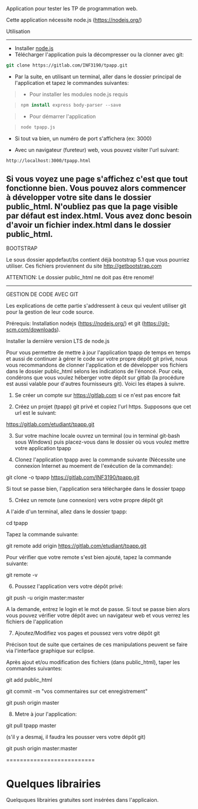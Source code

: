 Application pour tester les TP de programmation web. 

Cette application nécessite node.js (https://nodejs.org/)

Utilisation

------------

- Installer [node.js](https://nodejs.org)
- Télécharger  l'application puis la décompresser ou la clonner avec git:

~~~csh
git clone https://gitlab.com/INF3190/tpapp.git
~~~

- Par la suite, en utilisant un terminal, aller  dans le dossier principal de l'application et tapez le commandes suivantes:

>- Pour installer les modules node.js requis

>~~~csh
> npm install express body-parser --save  
>~~~

>- Pour démarrer l'application

>~~~csh
> node tpapp.js
>~~~

- Si tout va bien, un numéro de port s'affichera (ex: 3000)

- Avec un navigateur (fureteur) web, vous pouvez visiter l'url suivant:


~~~csh
http://localhost:3000/tpapp.html
~~~

Si vous voyez une page s'affichez c'est que tout fonctionne bien. Vous pouvez alors commencer à développer votre site dans le dossier public_html. N'oubliez pas que la page visible par défaut est index.html. Vous avez donc besoin d'avoir un fichier index.html dans le dossier public_html.
-----------------------------------------

BOOTSTRAP



Le sous dossier  appdefaut/bs contient déjà bootstrap 5.1  que vous pourriez utiliser. Ces fichiers proviennent du site http://getbootstrap.com

ATTENTION: Le dossier public_html ne doit pas être renomé!

-------------------------------------------

GESTION DE CODE AVEC GIT

Les explications de cette partie s'addressent à ceux qui veulent utiliser git pour la gestion de leur code source.

Prérequis: Installation nodejs (https://nodejs.org/) et git (https://git-scm.com/downloads).

Installer la dernière version LTS de node.js

Pour vous permettre de mettre à jour l'application tpapp de temps en temps et aussi de continuer à gérer le code sur votre propre dépôt git privé, nous vous recommandons de clonner l'application et de développer vos fichiers dans le dossier public_html selons les indications de l'énoncé. Pour cela, condérons que vous voulez héberger votre dépôt sur gitlab (la procédure est aussi valable pour d'autres fournisseurs git). Voici les étapes à suivre.

1. Se créer un compte sur https://gitlab.com si ce n'est pas encore fait

2. Créez un projet (tpapp) git privé et copiez l'url https. Supposons que cet url est le suivant:

 https://gitlab.com/etudiant/tpapp.git

3. Sur votre machine locale ouvrez un terminal (ou in terminal git-bash sous Windows) puis placez-vous dans le dossier où vous voulez mettre votre application tpapp

4. Clonez l'application tpapp avec la commande suivante (Nécessite une connexion Internet au moement de l'exécution de la commande):

git clone -o tpapp https://gitlab.com/INF3190/tpapp.git

Si tout se passe bien, l'application sera téléchargée dans le dossier tpapp

5. Créez un remote (une connexion) vers votre propre dépôt git

 A l'aide d'un terminal, allez dans le dossier tpapp:
 
 cd tpapp
 
 Tapez la commande suivante:
 
 git remote add origin https://gitlab.com/etudiant/tpapp.git
 
 
 Pour vérifier que votre remote s'est bien ajouté, tapez la commande suivante:
 
 git remote -v
 
 6. Poussez l'application vers votre dépôt privé:
 
 git push -u origin master:master
 
 A la demande, entrez le login et le mot de passe. Si tout se passe bien alors vous pouvez vérifier votre dépôt avec un navigateur web et vous verrez les fichiers de l'application
 
 7. Ajoutez/Modifiez vos pages et poussez vers votre dépôt git
 
 Précison tout de suite que certaines de ces manipulations peuvent se faire via l'interface graphique sur eclipse.
 
 Après ajout et/ou modification des fichiers (dans public_html), taper les commandes suivantes:
 
 git add public_html
 
 git commit -m "vos commentaires sur cet enregistrement"
 
 git push origin master
 
 
 8. Metre à jour l'application:
 
 
 git pull tpapp master
 
 (s'il y a desmaj, il faudra les pousser vers votre dépôt git)
 
 git push origin master:master
 
 ==========================
 
 # Quelques librairies
 
 Quelquques librairies gratuites sont insérées dans l'applicaion.
 
